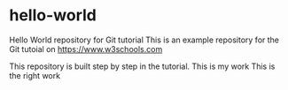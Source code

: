 # hello-world
Hello World repository for Git tutorial
This is an example repository for the Git tutoial on https://www.w3schools.com

This repository is built step by step in the tutorial.
This is my work
This is the right work
